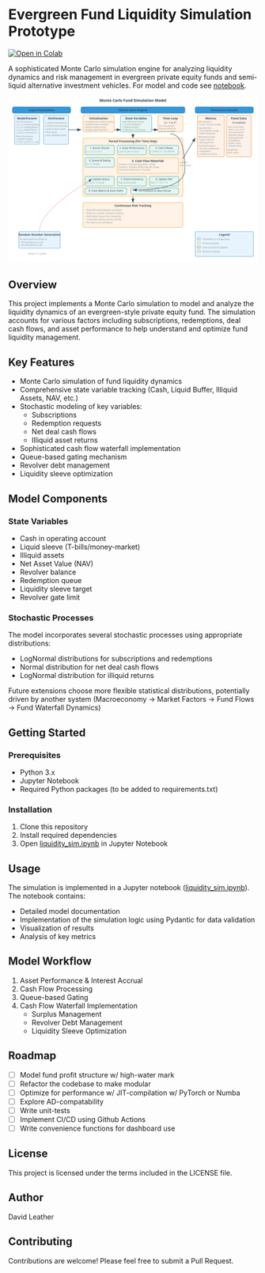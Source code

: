 # Evergreen Fund Liquidity Simulation Prototype
[![Open in Colab](https://colab.research.google.com/assets/colab-badge.svg)](https://colab.research.google.com/github/dleather/liquidity_sim/blob/main/liquidity_sim.ipynb)

A sophisticated Monte Carlo simulation engine for analyzing liquidity dynamics and risk management in evergreen private equity funds and semi-liquid alternative investment vehicles. For model and code see [notebook](liquidity_sim.ipynb).

![Code Architecture Diagram](assets/code_diagram.svg)


## Overview

This project implements a Monte Carlo simulation to model and analyze the liquidity dynamics of an evergreen-style private equity fund. The simulation accounts for various factors including subscriptions, redemptions, deal cash flows, and asset performance to help understand and optimize fund liquidity management.

## Key Features

- Monte Carlo simulation of fund liquidity dynamics
- Comprehensive state variable tracking (Cash, Liquid Buffer, Illiquid Assets, NAV, etc.)
- Stochastic modeling of key variables:
  - Subscriptions
  - Redemption requests
  - Net deal cash flows
  - Illiquid asset returns
- Sophisticated cash flow waterfall implementation
- Queue-based gating mechanism
- Revolver debt management
- Liquidity sleeve optimization

## Model Components

### State Variables
- Cash in operating account
- Liquid sleeve (T-bills/money-market)
- Illiquid assets
- Net Asset Value (NAV)
- Revolver balance
- Redemption queue
- Liquidity sleeve target
- Revolver gate limit

### Stochastic Processes
The model incorporates several stochastic processes using appropriate distributions:
- LogNormal distributions for subscriptions and redemptions
- Normal distribution for net deal cash flows
- LogNormal distribution for illiquid returns

Future extensions choose more flexible statistical distributions, potentially driven
by another system (Macroeconomy -> Market Factors -> Fund Flows -> Fund Waterfall Dynamics)

## Getting Started

### Prerequisites
- Python 3.x
- Jupyter Notebook
- Required Python packages (to be added to requirements.txt)

### Installation
1. Clone this repository
2. Install required dependencies
3. Open [liquidity_sim.ipynb](liquidity_sim.ipynb) in Jupyter Notebook

## Usage

The simulation is implemented in a Jupyter notebook ([liquidity_sim.ipynb](liquidity_sim.ipynb)). The notebook contains:
- Detailed model documentation
- Implementation of the simulation logic using Pydantic for data validation
- Visualization of results
- Analysis of key metrics

## Model Workflow

1. Asset Performance & Interest Accrual
2. Cash Flow Processing
3. Queue-based Gating
4. Cash Flow Waterfall Implementation
   - Surplus Management
   - Revolver Debt Management
   - Liquidity Sleeve Optimization

## Roadmap
- [ ] Model fund profit structure w/ high-water mark
- [ ] Refactor the codebase to make modular
- [ ] Optimize for performance w/ JIT-compilation w/ PyTorch or Numba
- [ ] Explore AD-compatability
- [ ] Write unit-tests
- [ ] Implement CI/CD using Github Actions
- [ ] Write convenience functions for dashboard use

## License

This project is licensed under the terms included in the LICENSE file.

## Author

David Leather

## Contributing

Contributions are welcome! Please feel free to submit a Pull Request. 
